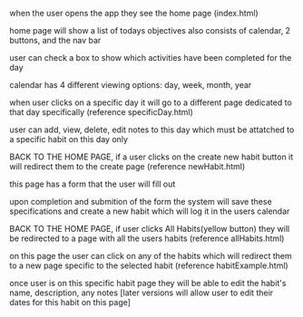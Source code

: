 when the user opens the app they see the home page (index.html)home page will show a list of todays objectivesalso consists of calendar, 2 buttons, and the nav baruser can check a box to show which activities have been completed for the daycalendar has 4 different viewing options: day, week, month, yearwhen user clicks on a specific day it will go to a different page dedicated to that day specifically (reference specificDay.html)user can add, view, delete, edit notes to this day which must be attatched to a specific habit on this day onlyBACK TO THE HOME PAGE, if a user clicks on the create new habit button it will redirect them to the create page (reference newHabit.html)this page has a form that the user will fill outupon completion and submition of the form the system will save these specifications and create a new habit which will log it in the users calendarBACK TO THE HOME PAGE, if user clicks All Habits(yellow button) they will be redirected to a page with all the users habits (reference allHabits.html)on this page the user can click on any of the habits which will redirect them to a new page specific to the selected habit (reference habitExample.html)once user is on this specific habit page they will be able to edit the habit's name, description, any notes [later versions will allow user to edit their dates for this habit on this page]